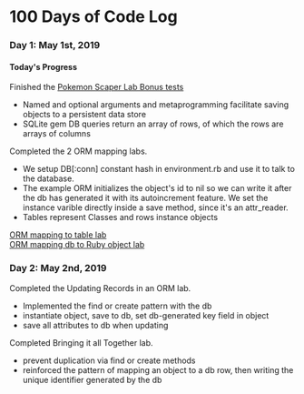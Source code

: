 # 100 Days of Code Log

### Day 1: May 1st, 2019
#### Today's Progress
Finished the [Pokemon Scaper Lab Bonus tests](https://github.com/big32mike/pokemon-scraper-online-web-pt-021119)
- Named and optional arguments and metaprogramming facilitate saving objects to a persistent data store
- SQLite gem DB queries return an array of rows, of which the rows are arrays of columns

Completed the 2 ORM mapping labs.
- We setup DB[:conn] constant hash in environment.rb and use it to talk to the database.
- The example ORM initializes the object's id to nil so we can write it after the db has generated it with its autoincrement feature. We set the instance varible directly inside a save method, since it's an attr_reader.
- Tables represent Classes and rows instance objects

[ORM mapping to table lab](https://github.com/big32mike/orm-mapping-to-table-lab-online-web-pt-021119/blob/master/lib/student.rb)  
[ORM mapping db to Ruby object lab](https://github.com/big32mike?tab=repositories)

### Day 2: May 2nd, 2019
Completed the Updating Records in an ORM lab.
- Implemented the find or create pattern with the db
- instantiate object, save to db, set db-generated key field in object
- save all attributes to db when updating

Completed Bringing it all Together lab.
- prevent duplication via find or create methods
- reinforced the pattern of mapping an object to a db row, then writing the unique identifier generated by the db
